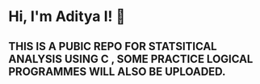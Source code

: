 
# Hi, I'm Aditya I! 👋

  
##  THIS IS A PUBIC REPO FOR STATSITICAL ANALYSIS USING C , SOME PRACTICE LOGICAL PROGRAMMES WILL ALSO BE UPLOADED.


